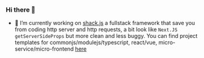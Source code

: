 ### Hi there 👋

- 🔭 I’m currently working on [shack.js](https://github.com/shack-js/shack.js) a fullstack framework that save you from coding http server and http requests, a bit look like `Next.JS getServerSideProps` but more clean and less buggy. You can find project templates for commonjs/modulejs/typescript, react/vue, micro-service/micro-frontend [here](https://github.com/fullstack-boilerplates)
